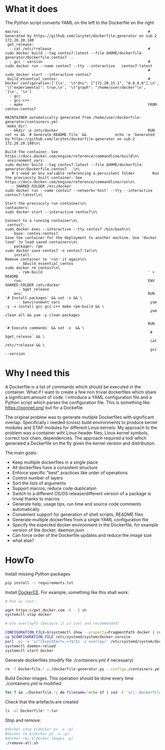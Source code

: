 # What it does

The Python script converts YAML on the left to the Dockerfile on the right 

```
macros:                                                          # Generated by https://github.com/larytet/dockerfile-generator on sub-2 172.20.20.180
 get_release:                                                    
  - cat /etc/*release                                            # sudo docker build --tag centos7:latest --file $HOME/dockerfile-generator/Dockerfile.centos7  .
  - gcc --version                                                # sudo docker run --name centos7 --tty --interactive   centos7:latest
                                                                 # sudo docker start --interactive centos7
 build_essential_centos:                                         # Docker configuration:['{\n', '\t"dns": ["172.20.15.1", "8.8.8.8"],\n', '\t"experimental": true,\n', '\t"graph": "/home/user/docker"\n', '}\n', '\n']
  - gcc                                                          
  - gcc-c++                                                      
  - make                                                         FROM centos:centos7
                                                                 MAINTAINER automatically generated from /home/user/dockerfile-generator/containers.yml
 make_dir:                                                       
  - mkdir -p /etc/docker                                         RUN set +x && `# Generate README file` &&             echo -e 'Generated by https://github.com/larytet/dockerfile-generator on sub-2 172.20.20.180\n\
                                                                   Build the container. See https://docs.docker.com/engine/reference/commandline/build\n\
 environment_vars:                                                 sudo docker build --tag centos7:latest --file $HOME/dockerfile-generator/Dockerfile.centos7  .\n\
   # I need an env variable referencing a persistent folder        Run the previously built container. See https://docs.docker.com/engine/reference/commandline/run\n\
   - SHARED_FOLDER /etc/docker                                     sudo docker run --name centos7 --network='host' --tty --interactive centos7:latest\n\
                                                                   Start the previously run container\n\
containers:                                                        sudo docker start --interactive centos7\n\
                                                                   Connect to a running container\n\
 centos7:                                                          sudo docker exec --interactive --tty centos7 /bin/bash\n\
    base: centos:centos7                                           Save the container for the deployment to another machine. Use 'docker load' to load saved containers\n\
    packager: rpm                                                  sudo docker save centos7 -o centos7.tar\n\
    install:                                                       Remove container to 'run' it again\n\
      - $build_essential_centos                                    sudo docker rm centos7\n\
      - rpm-build                                                ' > README
    run:                                                         ENV SHARED_FOLDER /etc/docker
      - $get_release                                             
    env:                                                         RUN `# Install packages` && set -x && \
      - $environment_vars                                         yum -y -v install gcc gcc-c++ make rpm-build && \
                                                                  yum clean all && yum -y clean packages
                                                                 
                                                                 RUN `# Execute commands` && set -x  && \
                                                                 `# $get_release` && \
                                                                  cat /etc/*release && \
                                                                  gcc --version

```                                                                                                                                                                                                                                                                                              

# Why I need this

A Dockerfile is a list of commands which should be executed in the container. 
What if I want to create a few non trivial dockerfiles which share a significant amount of code. I introduce a YAML configuration file and a Python script which parses the configuration file. 
This is something like https://jsonnet.org/ but for a Dockefile

The original problew was to generate mutliple Dockerfiles with significant overlap. Specifically I needed (cross) build environments to produce kernel modules and STAP modules for different Linux kernels. My approach to the problem was a container wiht Linux header files, Linux kernel symbols, correct tool chain, dependencies. The approach required a tool which generated a Dockerfile on the fly given the kernel version and distribution. 

The main goals:

* Keep multiple dockerfiles in a single place
* All dockerfiles have a consistent structure
* Enforce specific "best" practices like order of operations
* Control number of layers
* Sort the lists of arguments
* Support macros, reduce code duplication
* Switch to a different OS/OS release/different version of a package is trivial thanks to macros
* Generate help, usage tips, run time and source code comments automatically
* Convenient support for generation of shell scripts, README files
* Generate multiple dockerfiles from a single YAML configuration file
* Specify the expected docker environment in the Dockerfile, for example version of the docker, daemon.json
* Can force order of the Dockerfile updates and reduce the image size
* what else?



# HowTo

Install missing Python packages
```sh
pip install -r requirements.txt
```

Install [DockerCE](https://docs.docker.com/engine/installation/linux/ubuntu/). For example, something like this shall work:

```sh 
# Run as root:

wget https://get.docker.com -O - | sh
systemctl stop docker

# Use overlayFS (because it is cool and recommended)

CONFIGURATION_FILE=$(systemctl show --property=FragmentPath docker | cut -f2 -d=)
cp $CONFIGURATION_FILE /etc/systemd/system/docker.service
perl -pi -e 's/^(ExecStart=.+)$/$1 -s overlay/' /etc/systemd/system/docker.service
systemctl daemon-reload
systemctl start docker
```

Generate dockerfiles (modify file ./containers.yml if necessary)

```sh 
rm -f Dockerfile.* ;./dockerfile-generator.py --config=./containers.yml   
```

Build Docker images. This operation should be done every time ./containers.yml is modified

```sh
for f in ./Dockerfile.*; do filename=`echo $f | sed -E 's/\..Dockerfile.(\S+)/\1/'`;echo Processing $filename;sudo docker build -t $filename -f $f  .;sudo docker save $filename -o $filename.tar;done
```

Check that the artefacts are created
```sh
ls -al Dockerfile* *.tar
```


Stop and remove:
```sh
#docker stop $(docker ps -a -q)
#docker rm $(docker ps -a -q)
#docker rmi $(docker images -q)
./remove-all.sh
```
